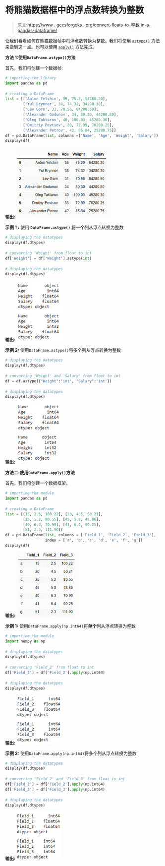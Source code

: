 # 将熊猫数据框中的浮点数转换为整数

> 原文:[https://www . geesforgeks . org/convert-floats-to-整数 in-a-pandas-dataframe/](https://www.geeksforgeeks.org/convert-floats-to-integers-in-a-pandas-dataframe/)

让我们看看如何在熊猫数据帧中将浮点数转换为整数。我们将使用 [`astype()`](https://www.geeksforgeeks.org/python-pandas-dataframe-astype/) 方法来做到这一点。也可以使用 [`apply()`](https://www.geeksforgeeks.org/python-pandas-apply/) 方法完成。

**方法 1:使用`DataFrame.astype()`方法**

首先，我们将创建一个数据帧:

```py
# importing the library
import pandas as pd

# creating a DataFrame
list = [['Anton Yelchin', 36, 75.2, 54280.20], 
        ['Yul Brynner', 38, 74.32, 34280.30], 
        ['Lev Gorn', 31, 70.56, 84280.50],
        ['Alexander Godunov', 34, 80.30, 44280.80], 
        ['Oleg Taktarov', 40, 100.03, 45280.30],
        ['Dmitriy Pevtsov', 33, 72.99, 70280.25], 
        ['Alexander Petrov', 42, 85.84, 25280.75]]
df = pd.DataFrame(list, columns =['Name', 'Age', 'Weight', 'Salary'])
display(df)
```

**输出:**
![](img/737bf17d24557025e7934704e01bf6b8.png)

**示例 1 :** 使用 **`DataFrame.astype()`** 将**一个**列从浮点转换为整数

```py
# displaying the datatypes
display(df.dtypes)

# converting 'Weight' from float to int
df['Weight'] = df['Weight'].astype(int)

# displaying the datatypes
display(df.dtypes)
```

**输出:**
![](img/2a5d0efdbc2e8681bfb6a0b91a34d1c4.png)

**示例 2:** 使用`DataFrame.astype()`将多个列从浮点转换为整数

```py
# displaying the datatypes
display(df.dtypes)

# converting 'Weight' and 'Salary' from float to int
df = df.astype({"Weight":'int', "Salary":'int'}) 

# displaying the datatypes
display(df.dtypes)
```

**输出:**
![](img/138fa7616c502220898e224ad2292f14.png)

**方法二:使用`DataFrame.apply()`方法**

首先，我们将创建一个数据框架。

```py
# importing the module
import pandas as pd

# creating a DataFrame
list = [[15, 2.5, 100.22], [20, 4.5, 50.21], 
        [25, 5.2, 80.55], [45, 5.8, 48.86], 
        [40, 6.3, 70.99], [41, 6.4, 90.25], 
        [51, 2.3, 111.90]]
df = pd.DataFrame(list, columns = ['Field_1', 'Field_2', 'Field_3'],
                  index = ['a', 'b', 'c', 'd', 'e', 'f', 'g'])
display(df)
```

**输出:**
![](img/fe63cbd75f74eea543a6511e6a87d186.png)

**示例 1:** 使用`DataFrame.apply(np.int64)`将**单个**列从浮点转换为整数

```py
# importing the module
import numpy as np

# displaying the datatypes
display(df.dtypes)

# converting 'Field_2' from float to int
df['Field_2'] = df['Field_2'].apply(np.int64)

# displaying the datatypes
display(df.dtypes)
```

**输出:**
![](img/d396378c784937972f604f36c38ab2e1.png)

**示例 2:** 使用`DataFrame.apply(np.int64)`将多个列从浮点转换为整数

```py
# displaying the datatypes
display(df.dtypes)

# converting 'Field_2' and 'Field_3' from float to int
df['Field_2'] = df['Field_2'].apply(np.int64)
df['Field_3'] = df['Field_3'].apply(np.int64)

# displaying the datatypes
display(df.dtypes)
```

**输出:**
![](img/f8b4fa00ecffc942f6552fac466526f7.png)
